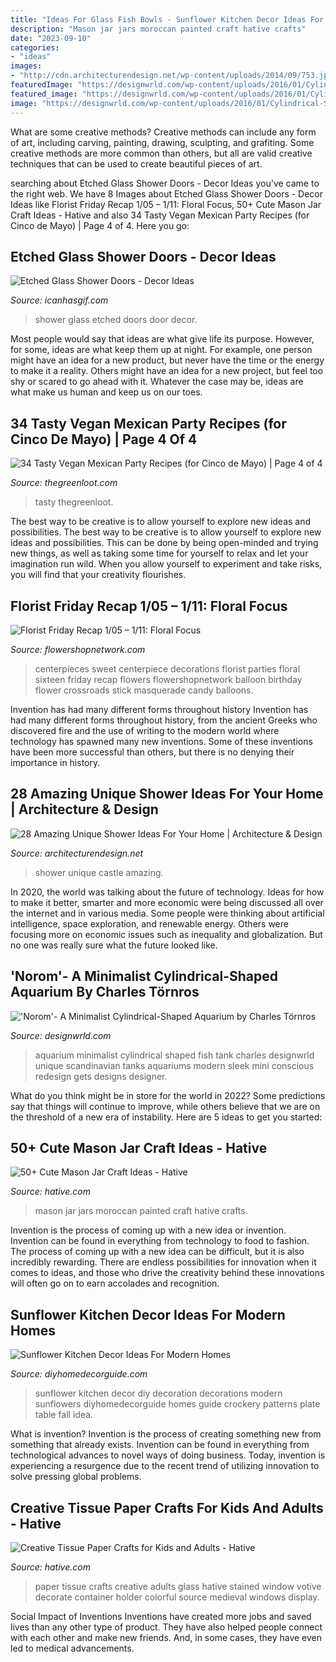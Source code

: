 ```yaml
---
title: "Ideas For Glass Fish Bowls - Sunflower Kitchen Decor Ideas For Modern Homes"
description: "Mason jar jars moroccan painted craft hative crafts"
date: "2023-09-10"
categories:
- "ideas"
images:
- "http://cdn.architecturendesign.net/wp-content/uploads/2014/09/753.jpg"
featuredImage: "https://designwrld.com/wp-content/uploads/2016/01/Cylindrical-Shaped-Aquarium-03-740x1046.jpg"
featured_image: "https://designwrld.com/wp-content/uploads/2016/01/Cylindrical-Shaped-Aquarium-03-740x1046.jpg"
image: "https://designwrld.com/wp-content/uploads/2016/01/Cylindrical-Shaped-Aquarium-03-740x1046.jpg"
---
```



What are some creative methods?
Creative methods can include any form of art, including carving, painting, drawing, sculpting, and grafiting. Some creative methods are more common than others, but all are valid creative techniques that can be used to create beautiful pieces of art.

	

		
searching about Etched Glass Shower Doors - Decor Ideas you've came to the right web. We have 8 Images about Etched Glass Shower Doors - Decor Ideas like Florist Friday Recap 1/05 – 1/11: Floral Focus, 50+ Cute Mason Jar Craft Ideas - Hative and also 34 Tasty Vegan Mexican Party Recipes (for Cinco de Mayo) | Page 4 of 4. Here you go:
		
    
## Etched Glass Shower Doors - Decor Ideas

<img loading=lazy src="https://www.icanhasgif.com/wp-content/uploads/2015/02/Etched-Glass-Shower-Doors.jpg" onerror="this.onerror=null;this.src='https://tse2.mm.bing.net/th?id=OIP.OErKtTm6M1ccGpcEHMSqpQHaKI&amp;pid=15.1';" alt="Etched Glass Shower Doors - Decor Ideas">

_Source: icanhasgif.com_

>shower glass etched doors door decor. 

	

Most people would say that ideas are what give life its purpose. However, for some, ideas are what keep them up at night. For example, one person might have an idea for a new product, but never have the time or the energy to make it a reality. Others might have an idea for a new project, but feel too shy or scared to go ahead with it. Whatever the case may be, ideas are what make us human and keep us on our toes.

    
## 34 Tasty Vegan Mexican Party Recipes (for Cinco De Mayo) | Page 4 Of 4

<img loading=lazy src="https://thegreenloot.com/wp-content/uploads/2018/04/vegan-mexican-party-recipes-cinco-mayo-27.jpg" onerror="this.onerror=null;this.src='https://tse3.mm.bing.net/th?id=OIP.BYeSc8arRowwsS1EAQ5ytwHaJ4&amp;pid=15.1';" alt="34 Tasty Vegan Mexican Party Recipes (for Cinco de Mayo) | Page 4 of 4">

_Source: thegreenloot.com_

>tasty thegreenloot. 

	

The best way to be creative is to allow yourself to explore new ideas and possibilities.
The best way to be creative is to allow yourself to explore new ideas and possibilities. This can be done by being open-minded and trying new things, as well as taking some time for yourself to relax and let your imagination run wild. When you allow yourself to experiment and take risks, you will find that your creativity flourishes.

    
## Florist Friday Recap 1/05 – 1/11: Floral Focus

<img loading=lazy src="http://www.flowershopnetwork.com/blog/wp-content/uploads/2013/01/crossroads-florist-sweet-16.jpg" onerror="this.onerror=null;this.src='https://tse4.mm.bing.net/th?id=OIP.lDLiHv3w8kdniyHWPVcriwHaMl&amp;pid=15.1';" alt="Florist Friday Recap 1/05 – 1/11: Floral Focus">

_Source: flowershopnetwork.com_

>centerpieces sweet centerpiece decorations florist parties floral sixteen friday recap flowers flowershopnetwork balloon birthday flower crossroads stick masquerade candy balloons. 

	

Invention has had many different forms throughout history
Invention has had many different forms throughout history, from the ancient Greeks who discovered fire and the use of writing to the modern world where technology has spawned many new inventions. Some of these inventions have been more successful than others, but there is no denying their importance in history.

    
## 28 Amazing Unique Shower Ideas For Your Home | Architecture &amp; Design

<img loading=lazy src="http://cdn.architecturendesign.net/wp-content/uploads/2014/09/753.jpg" onerror="this.onerror=null;this.src='https://tse3.mm.bing.net/th?id=OIP.nbiiUnqxj8Pryvd9b0jKzQHaLJ&amp;pid=15.1';" alt="28 Amazing Unique Shower Ideas For Your Home | Architecture &amp; Design">

_Source: architecturendesign.net_

>shower unique castle amazing. 

	

In 2020, the world was talking about the future of technology. Ideas for how to make it better, smarter and more economic were being discussed all over the internet and in various media. Some people were thinking about artificial intelligence, space exploration, and renewable energy. Others were focusing more on economic issues such as inequality and globalization. But no one was really sure what the future looked like.

    
## &#039;Norom&#039;- A Minimalist Cylindrical-Shaped Aquarium By Charles Törnros

<img loading=lazy src="https://designwrld.com/wp-content/uploads/2016/01/Cylindrical-Shaped-Aquarium-03-740x1046.jpg" onerror="this.onerror=null;this.src='https://tse4.mm.bing.net/th?id=OIP.B2d8-63RucRk7GIfWCjfUwHaKe&amp;pid=15.1';" alt="&#039;Norom&#039;- A Minimalist Cylindrical-Shaped Aquarium by Charles Törnros">

_Source: designwrld.com_

>aquarium minimalist cylindrical shaped fish tank charles designwrld unique scandinavian tanks aquariums modern sleek mini conscious redesign gets designs designer. 

	

What do you think might be in store for the world in 2022? Some predictions say that things will continue to improve, while others believe that we are on the threshold of a new era of instability. Here are 5 ideas to get you started: 

    
## 50+ Cute Mason Jar Craft Ideas - Hative

<img loading=lazy src="https://hative.com/wp-content/uploads/2014/02/mason-jar-crafts/moroccan-painted-mason-jars-10.jpeg" onerror="this.onerror=null;this.src='https://tse1.mm.bing.net/th?id=OIP.uOOdSKStD70DBlUK-s_EEAHaG8&amp;pid=15.1';" alt="50+ Cute Mason Jar Craft Ideas - Hative">

_Source: hative.com_

>mason jar jars moroccan painted craft hative crafts. 

	

Invention is the process of coming up with a new idea or invention. Invention can be found in everything from technology to food to fashion. The process of coming up with a new idea can be difficult, but it is also incredibly rewarding. There are endless possibilities for innovation when it comes to ideas, and those who drive the creativity behind these innovations will often go on to earn accolades and recognition.

    
## Sunflower Kitchen Decor Ideas For Modern Homes

<img loading=lazy src="http://diyhomedecorguide.com/wp-content/uploads/2014/06/Sunflower-kitchen-decoration-guide.jpg" onerror="this.onerror=null;this.src='https://tse2.mm.bing.net/th?id=OIP.bPq7b-QrSHcQQnvZSMSVdQHaJ4&amp;pid=15.1';" alt="Sunflower Kitchen Decor Ideas For Modern Homes">

_Source: diyhomedecorguide.com_

>sunflower kitchen decor diy decoration decorations modern sunflowers diyhomedecorguide homes guide crockery patterns plate table fall idea. 

	

What is invention?
Invention is the process of creating something new from something that already exists. Invention can be found in everything from technological advances to novel ways of doing business. Today, invention is experiencing a resurgence due to the recent trend of utilizing innovation to solve pressing global problems.

    
## Creative Tissue Paper Crafts For Kids And Adults - Hative

<img loading=lazy src="https://hative.com/wp-content/uploads/2015/01/tissue-paper-crafts/5-tissue-paper-crafts.jpg" onerror="this.onerror=null;this.src='https://tse2.mm.bing.net/th?id=OIP.2Rr-L-jBv3a80X69Jww6oQHaMj&amp;pid=15.1';" alt="Creative Tissue Paper Crafts for Kids and Adults - Hative">

_Source: hative.com_

>paper tissue crafts creative adults glass hative stained window votive decorate container holder colorful source medieval windows display. 

	

Social Impact of Inventions
Inventions have created more jobs and saved lives than any other type of product. They have also helped people connect with each other and make new friends. And, in some cases, they have even led to medical advancements.

